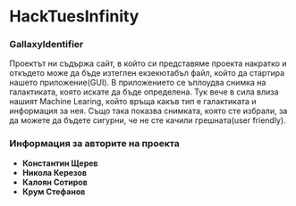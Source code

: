# HackTuesInfinity

### GallaxyIdentifier

Проектът ни съдържа сайт, в който си представяме проекта накратко и откъдето може да бъде изтеглен екзекютабъл файл, който да стартира нашето приложение(GUI). В приложението се ъплоудва снимка на галактиката, която искате да бъде определена. Тук вече в сила влиза нашият Machine Learing, който връща какъв тип е галактиката и информация за нея. Също така показва снимката, която сте избрали, за да можете да бъдете сигурни, че не сте качили грешната(user friendly).

### Информация за авторите на проекта
* **Константин Щерев**
* **Никола Керезов**
* **Калоян Сотиров**
* **Крум Стефанов**